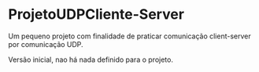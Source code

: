 # ProjetoUDPCliente-Server
Um pequeno projeto com finalidade de praticar comunicação client-server por comunicação UDP.

Versão inicial, nao há nada definido para o projeto.
